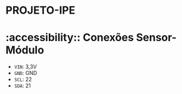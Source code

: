 # PROJETO-IPE
# :accessibility:: Conexões Sensor-Módulo

- `VIN`: 3,3V
- `GND`: GND 
- `SCL`: 22
- `SDA`: 21
